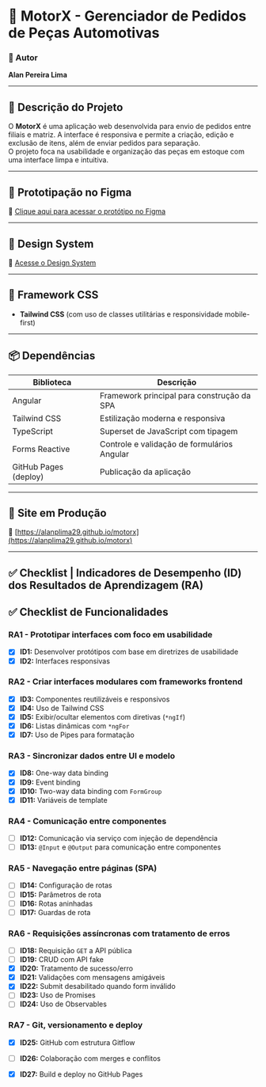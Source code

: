 # 🚗 MotorX - Gerenciador de Pedidos de Peças Automotivas

### 📌 Autor  
**Alan Pereira Lima**

---

## 📖 Descrição do Projeto

O **MotorX** é uma aplicação web desenvolvida para envio de pedidos entre filiais e matriz. A interface é responsiva e permite a criação, edição e exclusão de itens, além de enviar pedidos para separação.  
O projeto foca na usabilidade e organização das peças em estoque com uma interface limpa e intuitiva.

---

## 🎨 Prototipação no Figma  
🔗 [Clique aqui para acessar o protótipo no Figma](https://www.figma.com/design/n2hKsedak1bl3Temw46f89/motorx?node-id=3-4&t=w1P1HOk4etAypqLk-0)

---

## 💠 Design System  
🔗 [Acesse o Design System](https://www.figma.com/design/n2hKsedak1bl3Temw46f89/motorx?node-id=3-4&t=w1P1HOk4etAypqLk-0)

---

## 🎯 Framework CSS  
- **Tailwind CSS** (com uso de classes utilitárias e responsividade mobile-first)

---

## 📦 Dependências  

| Biblioteca             | Descrição                                    |
|------------------------|-----------------------------------------------|
| Angular                | Framework principal para construção da SPA   |
| Tailwind CSS           | Estilização moderna e responsiva             |
| TypeScript             | Superset de JavaScript com tipagem           |
| Forms Reactive         | Controle e validação de formulários Angular  |
| GitHub Pages (deploy)  | Publicação da aplicação                      |

---

## 🚀 Site em Produção  
🔗 [https://alanplima29.github.io/motorx](https://alanplima29.github.io/motorx)

---

## ✅  Checklist | Indicadores de Desempenho (ID) dos Resultados de Aprendizagem (RA)

## ✅ Checklist de Funcionalidades

### RA1 - Prototipar interfaces com foco em usabilidade
- [x] **ID1:** Desenvolver protótipos com base em diretrizes de usabilidade  
- [x] **ID2:** Interfaces responsivas  

### RA2 - Criar interfaces modulares com frameworks frontend
- [x] **ID3:** Componentes reutilizáveis e responsivos  
- [x] **ID4:** Uso de Tailwind CSS  
- [x] **ID5:** Exibir/ocultar elementos com diretivas (`*ngIf`)  
- [x] **ID6:** Listas dinâmicas com `*ngFor`  
- [x] **ID7:** Uso de Pipes para formatação  

### RA3 - Sincronizar dados entre UI e modelo
- [x] **ID8:** One-way data binding  
- [x] **ID9:** Event binding  
- [x] **ID10:** Two-way data binding com `FormGroup`  
- [x] **ID11:** Variáveis de template  

### RA4 - Comunicação entre componentes
- [ ] **ID12:** Comunicação via serviço com injeção de dependência  
- [ ] **ID13:** `@Input` e `@Output` para comunicação entre componentes  

### RA5 - Navegação entre páginas (SPA)
- [ ] **ID14:** Configuração de rotas  
- [ ] **ID15:** Parâmetros de rota  
- [ ] **ID16:** Rotas aninhadas  
- [ ] **ID17:** Guardas de rota  

### RA6 - Requisições assíncronas com tratamento de erros
- [ ] **ID18:** Requisição `GET` a API pública  
- [ ] **ID19:** CRUD com API fake  
- [x] **ID20:** Tratamento de sucesso/erro  
- [x] **ID21:** Validações com mensagens amigáveis  
- [x] **ID22:** Submit desabilitado quando form inválido  
- [ ] **ID23:** Uso de Promises  
- [ ] **ID24:** Uso de Observables  

### RA7 - Git, versionamento e deploy
- [x] **ID25:** GitHub com estrutura Gitflow  
- [ ] **ID26:** Colaboração com merges e conflitos  
- [x] **ID27:** Build e deploy no GitHub Pages  


